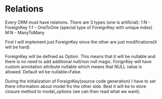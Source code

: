 Relations
=========


Every ORM must have relations. There are 3 types (one is artificial):
    1:N - ForeignKey
    1:1 - OneToOne (special type of ForeignKey with unique index)
    M:N - ManyToMany
    
First I will implement just ForeignKey since the other are just modifications(it will be hard)

ForeignKey will be defined as Option<Model>. This means that it will be nullable and there is no need
to add additional null/non null magic.
ForignKey will have custom annotation attribute nullable which means that NULL value is allowed. Default
wil be nullable=False.

During the initialization of ForeignKey(source code generation) I have to set there information about 
model fro the other side. Best it will be to store closure method to model_options (we can then read what we want).

